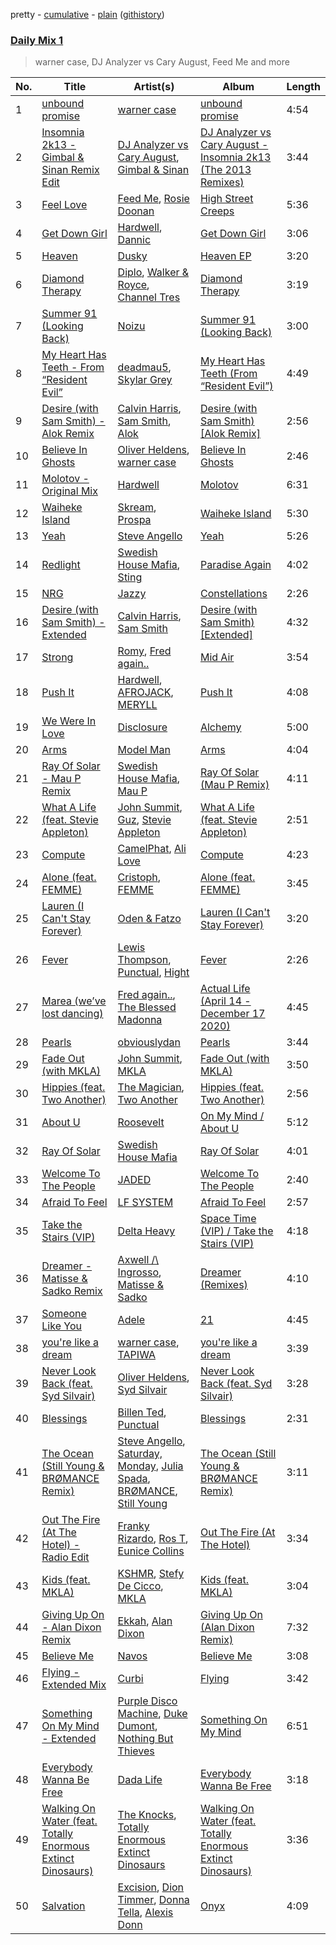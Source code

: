 pretty - [cumulative](/playlists/cumulative/Daily%20Mix%201.md) - [plain](/playlists/plain/37i9dQZF1E381TIGlTphwu) ([githistory](https://github.githistory.xyz/vitokorn/spotify-playlist-archive/blob/master/playlists/plain/37i9dQZF1E381TIGlTphwu))

### [Daily Mix 1](https://open.spotify.com/playlist/37i9dQZF1E381TIGlTphwu)

> warner case, DJ Analyzer vs Cary August, Feed Me and more

| No. | Title | Artist(s) | Album | Length |
|---|---|---|---|---|
| 1 | [unbound promise](https://open.spotify.com/track/7IzKodYytoYCEqsKhG7XFL) | [warner case](https://open.spotify.com/artist/106OuakzOxxbXTuigEEf01) | [unbound promise](https://open.spotify.com/album/1so94ZUdHuxPFBku35GYir) | 4:54 |
| 2 | [Insomnia 2k13 - Gimbal & Sinan Remix Edit](https://open.spotify.com/track/3zKZgTwjF2MPr9HYgD8Mr0) | [DJ Analyzer vs Cary August](https://open.spotify.com/artist/7dmmYWb4V4T5ZqdlZYInoq), [Gimbal & Sinan](https://open.spotify.com/artist/1dvyk9W0Hvuj6iWkgXFbwK) | [DJ Analyzer vs Cary August - Insomnia 2k13 (The 2013 Remixes)](https://open.spotify.com/album/7wrDdWUbu9rCO6XiadsWv4) | 3:44 |
| 3 | [Feel Love](https://open.spotify.com/track/1qUwyOmj0kAHLrMkFxuaaa) | [Feed Me](https://open.spotify.com/artist/5FWi1mowu6uiU2ZHwr1rby), [Rosie Doonan](https://open.spotify.com/artist/65xwjVX0Ynr5KhBqcgY6o3) | [High Street Creeps](https://open.spotify.com/album/2gVKQE28VMfxpQV7wHTIV1) | 5:36 |
| 4 | [Get Down Girl](https://open.spotify.com/track/7z4pxdfJBq782bNy4Y6twu) | [Hardwell](https://open.spotify.com/artist/6BrvowZBreEkXzJQMpL174), [Dannic](https://open.spotify.com/artist/1PFc84GHTYPL0G12JHh9Mc) | [Get Down Girl](https://open.spotify.com/album/2ULX800dLZ4NIGZY9FrDem) | 3:06 |
| 5 | [Heaven](https://open.spotify.com/track/4wJ6GzWqWebaKHXrKot0ju) | [Dusky](https://open.spotify.com/artist/5gqoUf9vKKv96b1c0GBKwu) | [Heaven EP](https://open.spotify.com/album/4qs2ZCcVu7eeKc82fqFsEr) | 3:20 |
| 6 | [Diamond Therapy](https://open.spotify.com/track/3Nee98Gj44dwaSBYMOfSnN) | [Diplo](https://open.spotify.com/artist/5fMUXHkw8R8eOP2RNVYEZX), [Walker & Royce](https://open.spotify.com/artist/1lAwVq9MxNJkB0dEY6xNoV), [Channel Tres](https://open.spotify.com/artist/4cUkGQyhLFqKHBtL58HYVp) | [Diamond Therapy](https://open.spotify.com/album/6Ts98dV2mvynqieN4j3TOO) | 3:19 |
| 7 | [Summer 91 (Looking Back)](https://open.spotify.com/track/4FEcEwbE2vsqhxbTPtiNTL) | [Noizu](https://open.spotify.com/artist/3VRyybsQu0MDG0F2LBxnv7) | [Summer 91 (Looking Back)](https://open.spotify.com/album/4QCh5emLRWuIg8CUzprNXm) | 3:00 |
| 8 | [My Heart Has Teeth - From “Resident Evil”](https://open.spotify.com/track/5cLFhtbjth4y4RA8fsXfRZ) | [deadmau5](https://open.spotify.com/artist/2CIMQHirSU0MQqyYHq0eOx), [Skylar Grey](https://open.spotify.com/artist/4utLUGcTvOJFr6aqIJtYWV) | [My Heart Has Teeth (From “Resident Evil”)](https://open.spotify.com/album/0dfwFYOSdC2bDAvepzVZ90) | 4:49 |
| 9 | [Desire (with Sam Smith) - Alok Remix](https://open.spotify.com/track/7qyoYlYSgfeTqAqJXmoIKe) | [Calvin Harris](https://open.spotify.com/artist/7CajNmpbOovFoOoasH2HaY), [Sam Smith](https://open.spotify.com/artist/2wY79sveU1sp5g7SokKOiI), [Alok](https://open.spotify.com/artist/0NGAZxHanS9e0iNHpR8f2W) | [Desire (with Sam Smith) [Alok Remix]](https://open.spotify.com/album/46I5OWuJfe8XtaRaofQbv4) | 2:56 |
| 10 | [Believe In Ghosts](https://open.spotify.com/track/0HVwpwnXY2L0M7VW1PbH5F) | [Oliver Heldens](https://open.spotify.com/artist/5nki7yRhxgM509M5ADlN1p), [warner case](https://open.spotify.com/artist/106OuakzOxxbXTuigEEf01) | [Believe In Ghosts](https://open.spotify.com/album/5VuscFaM5Rx8Irbv4vD8uX) | 2:46 |
| 11 | [Molotov - Original Mix](https://open.spotify.com/track/0m2IqLfNxkO7QxCNeFpbAA) | [Hardwell](https://open.spotify.com/artist/6BrvowZBreEkXzJQMpL174) | [Molotov](https://open.spotify.com/album/6PqFwlZupNOzn8od3zWfiV) | 6:31 |
| 12 | [Waiheke Island](https://open.spotify.com/track/0rXF3ggtZ8HTPHhwVf8B8j) | [Skream](https://open.spotify.com/artist/2jbP92oFLWqPqogflK1wlW), [Prospa](https://open.spotify.com/artist/6HabM2PUM519iIxervGWSb) | [Waiheke Island](https://open.spotify.com/album/2a4x4tRyD3abuCkNffZFzb) | 5:30 |
| 13 | [Yeah](https://open.spotify.com/track/17xo0Ib3CwxZdxLNjLSQlC) | [Steve Angello](https://open.spotify.com/artist/4FqPRilb0Ja0TKG3RS3y4s) | [Yeah](https://open.spotify.com/album/7gR3wm0x3lav94YVK4nnL2) | 5:26 |
| 14 | [Redlight](https://open.spotify.com/track/48Jf12YHPBCAfAzi255Rvr) | [Swedish House Mafia](https://open.spotify.com/artist/1h6Cn3P4NGzXbaXidqURXs), [Sting](https://open.spotify.com/artist/0Ty63ceoRnnJKVEYP0VQpk) | [Paradise Again](https://open.spotify.com/album/2Dbe9L757CSQbhnbW5PVSH) | 4:02 |
| 15 | [NRG](https://open.spotify.com/track/44QkpZXInhOAPDWUrtHaUy) | [Jazzy](https://open.spotify.com/artist/7zAAwgV5Wqmvpb4GzvlRkP) | [Constellations](https://open.spotify.com/album/4iYUh0Cw9bB5XSObj8AuQq) | 2:26 |
| 16 | [Desire (with Sam Smith) - Extended](https://open.spotify.com/track/0XU9cLDmPVGSDP9uYibBa1) | [Calvin Harris](https://open.spotify.com/artist/7CajNmpbOovFoOoasH2HaY), [Sam Smith](https://open.spotify.com/artist/2wY79sveU1sp5g7SokKOiI) | [Desire (with Sam Smith) [Extended]](https://open.spotify.com/album/6otYPBdRuNlIuYk3tKDmz4) | 4:32 |
| 17 | [Strong](https://open.spotify.com/track/6P10HAaNFfKsdWPJyKd6Di) | [Romy](https://open.spotify.com/artist/3X2DdnmoANw8Rg8luHyZQb), [Fred again..](https://open.spotify.com/artist/4oLeXFyACqeem2VImYeBFe) | [Mid Air](https://open.spotify.com/album/7vQRJ5q9b0c4gKrsh9yIhE) | 3:54 |
| 18 | [Push It](https://open.spotify.com/track/2HAVzWKbG539XNDlWz3FX5) | [Hardwell](https://open.spotify.com/artist/6BrvowZBreEkXzJQMpL174), [AFROJACK](https://open.spotify.com/artist/4D75GcNG95ebPtNvoNVXhz), [MERYLL](https://open.spotify.com/artist/4pqY01dGuzojomnVCXYbXC) | [Push It](https://open.spotify.com/album/4LcWzWIwMTNxDz4Baxo7qL) | 4:08 |
| 19 | [We Were In Love](https://open.spotify.com/track/5XJajjCL2eQDZdReJauWkk) | [Disclosure](https://open.spotify.com/artist/6nS5roXSAGhTGr34W6n7Et) | [Alchemy](https://open.spotify.com/album/5RMkjbbZvLo9TNdpKrmP71) | 5:00 |
| 20 | [Arms](https://open.spotify.com/track/4NSe5EhRScbUpixWwojp7o) | [Model Man](https://open.spotify.com/artist/2T5NLCuN31j79zbxZ2XCSA) | [Arms](https://open.spotify.com/album/3tIcgx98A4fcBEwvIoH7EQ) | 4:04 |
| 21 | [Ray Of Solar - Mau P Remix](https://open.spotify.com/track/7dq34q4YyMOOoCeGNieHv9) | [Swedish House Mafia](https://open.spotify.com/artist/1h6Cn3P4NGzXbaXidqURXs), [Mau P](https://open.spotify.com/artist/0w1sbtZVQoK6GzV4A4OkCv) | [Ray Of Solar (Mau P Remix)](https://open.spotify.com/album/70g6yAvShyriEefcuLiXxh) | 4:11 |
| 22 | [What A Life (feat. Stevie Appleton)](https://open.spotify.com/track/587xXusqiMW9gSXkNK8Zxf) | [John Summit](https://open.spotify.com/artist/7kNqXtgeIwFtelmRjWv205), [Guz](https://open.spotify.com/artist/2T86EVnDCP64EaVKRXIcRx), [Stevie Appleton](https://open.spotify.com/artist/5qMHOzLlXeOEjOncWYtRfZ) | [What A Life (feat. Stevie Appleton)](https://open.spotify.com/album/4RO7rFebSw6zSFrOAMCjVw) | 2:51 |
| 23 | [Compute](https://open.spotify.com/track/5axUQpDvClfFgKTtFpnwNw) | [CamelPhat](https://open.spotify.com/artist/240wlM8vDrf6S4zCyzGj2W), [Ali Love](https://open.spotify.com/artist/5XJp0gYotUfFraS626GSge) | [Compute](https://open.spotify.com/album/3wrT2kx4jd6sxxPaOw4oxk) | 4:23 |
| 24 | [Alone (feat. FEMME)](https://open.spotify.com/track/6dsoPBbMuUodSUvhRW7Vr4) | [Cristoph](https://open.spotify.com/artist/532SqCIYmJyXEdEiCJLgYG), [FEMME](https://open.spotify.com/artist/2lcT6qkYGkmQQ3KCU5BW9K) | [Alone (feat. FEMME)](https://open.spotify.com/album/0WJsan45K0BcQbJiM5SdEN) | 3:45 |
| 25 | [Lauren (I Can't Stay Forever)](https://open.spotify.com/track/33tYADyL2aZctrvR59K1bQ) | [Oden & Fatzo](https://open.spotify.com/artist/2YEnrpAWWaNRFumgde1lLH) | [Lauren (I Can't Stay Forever)](https://open.spotify.com/album/3L1NLn5rcrmV4uVqgaoTI7) | 3:20 |
| 26 | [Fever](https://open.spotify.com/track/3D3fw7H4zK3S6prSBncAkt) | [Lewis Thompson](https://open.spotify.com/artist/26OmQHradZrF0CS7DrgWDH), [Punctual](https://open.spotify.com/artist/1ocnIbhFWM9bSPrd7Hu4zF), [Hight](https://open.spotify.com/artist/34SBu2kvAUh84umN8Pi0iI) | [Fever](https://open.spotify.com/album/2HD81FIC7edc7NBQ8B5yVr) | 2:26 |
| 27 | [Marea (we’ve lost dancing)](https://open.spotify.com/track/5Z8Dj3LtbyCMiwE86rhg2f) | [Fred again..](https://open.spotify.com/artist/4oLeXFyACqeem2VImYeBFe), [The Blessed Madonna](https://open.spotify.com/artist/4TvhRzxIL1le2PWCeUqxQw) | [Actual Life (April 14 - December 17 2020)](https://open.spotify.com/album/6o86bV7TAt5x4exc2qLDqC) | 4:45 |
| 28 | [Pearls](https://open.spotify.com/track/4wiWiHckeTNixdnnGiZV4b) | [obviouslydan](https://open.spotify.com/artist/0fGywSoYx01FmWSEronsE7) | [Pearls](https://open.spotify.com/album/4COXsVVZBsEY4XeE37nT09) | 3:44 |
| 29 | [Fade Out (with MKLA)](https://open.spotify.com/track/6gs5VDiNpbBfXHsAj2c9SB) | [John Summit](https://open.spotify.com/artist/7kNqXtgeIwFtelmRjWv205), [MKLA](https://open.spotify.com/artist/57Vnemieu10x71jR2UWc4o) | [Fade Out (with MKLA)](https://open.spotify.com/album/5TEJE30uV9JsEqO5oJGRtE) | 3:50 |
| 30 | [Hippies (feat. Two Another)](https://open.spotify.com/track/6X6Czunvadm5759A96SjFD) | [The Magician](https://open.spotify.com/artist/4WUGQykLBGFfsl0Qjl6TDM), [Two Another](https://open.spotify.com/artist/35RvGPQ1OxbEZknWyiaAcs) | [Hippies (feat. Two Another)](https://open.spotify.com/album/3vEwdL6Z0w5qmtugmWQUvf) | 2:56 |
| 31 | [About U](https://open.spotify.com/track/4oGhuGzG8lkZRHAaaeu1z4) | [Roosevelt](https://open.spotify.com/artist/4AQrqVz6BYwy29iMxcGtx7) | [On My Mind / About U](https://open.spotify.com/album/556C4ye37wUq6bKWjR14vg) | 5:12 |
| 32 | [Ray Of Solar](https://open.spotify.com/track/5Y2n6pW4Vqr4Mzkd9V4Uk8) | [Swedish House Mafia](https://open.spotify.com/artist/1h6Cn3P4NGzXbaXidqURXs) | [Ray Of Solar](https://open.spotify.com/album/3qoGM4yHcw91XeCA6bC7Pb) | 4:01 |
| 33 | [Welcome To The People](https://open.spotify.com/track/4O3APpGNhOldqDsPF8IaS5) | [JADED](https://open.spotify.com/artist/6tCJN1fQNdFCEaOa8Da9Wf) | [Welcome To The People](https://open.spotify.com/album/7HZzmPZE3gKxhzVaIJ11KF) | 2:40 |
| 34 | [Afraid To Feel](https://open.spotify.com/track/40SBS57su9xLiE1WqkXOVr) | [LF SYSTEM](https://open.spotify.com/artist/0HxX6imltnNXJyQhu4nsiO) | [Afraid To Feel](https://open.spotify.com/album/528LrHfHcB7PMAvyp8Obhp) | 2:57 |
| 35 | [Take the Stairs (VIP)](https://open.spotify.com/track/0X0OhK5eTeTGlLwcupl84b) | [Delta Heavy](https://open.spotify.com/artist/7GvVTb8yFV0ZrdI30Qce6T) | [Space Time (VIP) / Take the Stairs (VIP)](https://open.spotify.com/album/30LAhFifgNm1MPD7IfvtjT) | 4:18 |
| 36 | [Dreamer - Matisse & Sadko Remix](https://open.spotify.com/track/6Bz6Rsp8GyeK4yL7APYYX3) | [Axwell /\ Ingrosso](https://open.spotify.com/artist/2XnBwblw31dfGnspMIwgWz), [Matisse & Sadko](https://open.spotify.com/artist/2QMCcKIPHnjQaPPgoEst88) | [Dreamer (Remixes)](https://open.spotify.com/album/6DWBzXE4ccUNtpKXdvU2tA) | 4:10 |
| 37 | [Someone Like You](https://open.spotify.com/track/1zwMYTA5nlNjZxYrvBB2pV) | [Adele](https://open.spotify.com/artist/4dpARuHxo51G3z768sgnrY) | [21](https://open.spotify.com/album/0Lg1uZvI312TPqxNWShFXL) | 4:45 |
| 38 | [you're like a dream](https://open.spotify.com/track/2Q88mNlm0lWTV5S26CAs16) | [warner case](https://open.spotify.com/artist/106OuakzOxxbXTuigEEf01), [TAPIWA](https://open.spotify.com/artist/18fxzBELWLV9RCCOqqjyEd) | [you're like a dream](https://open.spotify.com/album/3kFzXtEowuDmIyYfdVjNgH) | 3:39 |
| 39 | [Never Look Back (feat. Syd Silvair)](https://open.spotify.com/track/6uTxQDrjjKwyugx6ggjTmA) | [Oliver Heldens](https://open.spotify.com/artist/5nki7yRhxgM509M5ADlN1p), [Syd Silvair](https://open.spotify.com/artist/4f2LaSXjjsqEZxRNNZL7qw) | [Never Look Back (feat. Syd Silvair)](https://open.spotify.com/album/3XUr59qWnza9u0SFPXE65N) | 3:28 |
| 40 | [Blessings](https://open.spotify.com/track/7ezSdLbC2E8FsAQHbEIL4Z) | [Billen Ted](https://open.spotify.com/artist/5PoZtBo8xZKqPWlZrIDq82), [Punctual](https://open.spotify.com/artist/1ocnIbhFWM9bSPrd7Hu4zF) | [Blessings](https://open.spotify.com/album/0wh6roDWADQ59kqwzyh0k7) | 2:31 |
| 41 | [The Ocean (Still Young & BRØMANCE Remix)](https://open.spotify.com/track/21IwThJ6FgJt0U9j4ss7NG) | [Steve Angello](https://open.spotify.com/artist/4FqPRilb0Ja0TKG3RS3y4s), [Saturday, Monday](https://open.spotify.com/artist/4ChtTBF8lU2YYsuoTrquYn), [Julia Spada](https://open.spotify.com/artist/0GtgBnMAiOhU6MebyAB0V2), [BRØMANCE](https://open.spotify.com/artist/5svygegpStk22aX7000Wpa), [Still Young](https://open.spotify.com/artist/36OHRfWvgcTohhk0st9VC4) | [The Ocean (Still Young & BRØMANCE Remix)](https://open.spotify.com/album/6Q0UbWcx7gbXN8T6k91fEm) | 3:11 |
| 42 | [Out The Fire (At The Hotel) - Radio Edit](https://open.spotify.com/track/1xZOYV0Z6i7z0nAnyL1zmT) | [Franky Rizardo](https://open.spotify.com/artist/2UgphhGSlC9QWgaZWUOCkl), [Ros T](https://open.spotify.com/artist/4sG0aI4xrubRmrdWBIn4RO), [Eunice Collins](https://open.spotify.com/artist/0gr9XCDIeAGLE77V58XLyN) | [Out The Fire (At The Hotel)](https://open.spotify.com/album/7n456SX833Pv7NyjcZoLis) | 3:34 |
| 43 | [Kids (feat. MKLA)](https://open.spotify.com/track/3rgTS3933lMWoPiN6CW4qY) | [KSHMR](https://open.spotify.com/artist/2wX6xSig4Rig5kZU6ePlWe), [Stefy De Cicco](https://open.spotify.com/artist/5v3JgLiZtNnw6ablRjjNKK), [MKLA](https://open.spotify.com/artist/57Vnemieu10x71jR2UWc4o) | [Kids (feat. MKLA)](https://open.spotify.com/album/3iYUmg1PpY33KH7QW0goe1) | 3:04 |
| 44 | [Giving Up On - Alan Dixon Remix](https://open.spotify.com/track/54SGVJ4xSCRha8ViDwy7MU) | [Ekkah](https://open.spotify.com/artist/31UKSWpSUyiReoTEb39vHb), [Alan Dixon](https://open.spotify.com/artist/0yEnnivHzCPxaTfNbWjV7x) | [Giving Up On (Alan Dixon Remix)](https://open.spotify.com/album/1DBWInKdDJNULdOigOID9t) | 7:32 |
| 45 | [Believe Me](https://open.spotify.com/track/44xO8889yUQHn70P73NILS) | [Navos](https://open.spotify.com/artist/6YCM9JwkqdEFQSzztmh4Kb) | [Believe Me](https://open.spotify.com/album/7GJVQX2wiktNMP4QV20Y3E) | 3:08 |
| 46 | [Flying - Extended Mix](https://open.spotify.com/track/15VVzJaPwynalIksfy7Krl) | [Curbi](https://open.spotify.com/artist/2XiiUuK68XNdHaHOAF5hnT) | [Flying](https://open.spotify.com/album/5eSJZsLtK2qQsogB82R2bw) | 3:42 |
| 47 | [Something On My Mind - Extended](https://open.spotify.com/track/1Bg76Mk7z9TtfcCqL6nFm9) | [Purple Disco Machine](https://open.spotify.com/artist/2WBJQGf1bT1kxuoqziH5g4), [Duke Dumont](https://open.spotify.com/artist/61lyPtntblHJvA7FMMhi7E), [Nothing But Thieves](https://open.spotify.com/artist/1kDGbuxWknIKx4FlgWxiSp) | [Something On My Mind](https://open.spotify.com/album/5AyWTcdwAu3M99F5Ji26IM) | 6:51 |
| 48 | [Everybody Wanna Be Free](https://open.spotify.com/track/68opPx3ozq3QZNGMfr0HvD) | [Dada Life](https://open.spotify.com/artist/00sAT5YX8W3xNd1EuqyHw9) | [Everybody Wanna Be Free](https://open.spotify.com/album/5c0oDivBXJPNITtodMG0tJ) | 3:18 |
| 49 | [Walking On Water (feat. Totally Enormous Extinct Dinosaurs)](https://open.spotify.com/track/2CAQr9uW764IVG1eIQyeSg) | [The Knocks](https://open.spotify.com/artist/2x7EATekOPhFGRx3syMGEC), [Totally Enormous Extinct Dinosaurs](https://open.spotify.com/artist/0g3NiCRhEv7M4SEDMrpItN) | [Walking On Water (feat. Totally Enormous Extinct Dinosaurs)](https://open.spotify.com/album/1LGKKLcYxRAyILvCjMmiH2) | 3:36 |
| 50 | [Salvation](https://open.spotify.com/track/39h4sbTow653fQrejHQeO9) | [Excision](https://open.spotify.com/artist/5FKchcZpQOkqFvXBj1aCvb), [Dion Timmer](https://open.spotify.com/artist/06VibSJEr3GLxLBBZhRums), [Donna Tella](https://open.spotify.com/artist/39czNpwEAe5tGKIE53XDmm), [Alexis Donn](https://open.spotify.com/artist/5oS6l0G47YindNtVFTzuGf) | [Onyx](https://open.spotify.com/album/7tWLBskvupaWXOWzfmiU97) | 4:09 |